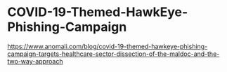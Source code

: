 # COVID-19-Themed-HawkEye-Phishing-Campaign

https://www.anomali.com/blog/covid-19-themed-hawkeye-phishing-campaign-targets-healthcare-sector-dissection-of-the-maldoc-and-the-two-way-approach
